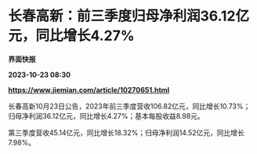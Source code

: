 # 长春高新：前三季度归母净利润36.12亿元，同比增长4.27%
**界面快报**

**2023-10-23 08:30**

**https://www.jiemian.com/article/10270651.html**

长春高新10月23日公告，2023年前三季度营收106.82亿元，同比增长10.73%；归母净利润36.12亿元，同比增长4.27%；基本每股收益8.98元。

第三季度营收45.14亿元，同比增长18.32%；归母净利润14.52亿元，同比增长7.98%。